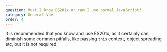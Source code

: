 ```yaml
---
question: Must I know ES201x or can I use normal JavaScript?
category: General Vue
order: 4
---
```


It is recommended that you know and use ES201x, as it certainly can diminish some common pitfalls, like passing `this` context, object spreading etc, but it is not required. 

